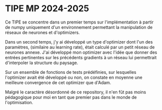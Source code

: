 # TIPE MP 2024-2025

Ce TIPE se concentre dans un premier temps sur l'implémentation à partir de numpy uniquement d'un environnement permettant la manipulation de réseaux de neurones et d'optimizers.

Dans un second temps, j'y ai développé un type d'optimizer dont l'un des paramètres, (similaire au learning rate), était calculé par un petit réseau de neurones annexe. J'ai développé mon optimizer avec l'idée que donner des entrées pertinentes sur les précédents gradients à un réseau lui permettrait d'interpoler la structure du paysage.

Sur un ensemble de fonctions de tests prédéfinies, sur lesquelles l'optimizer avait été développé ou non, on constate en moyenne une meilleure convergence de cet optimizer que d'Adam.

Malgré le caractère désordonné de ce repository, il n'en fût pas moins pédagogique pour moi en tant que premier pas dans le monde de l'optimisation.
